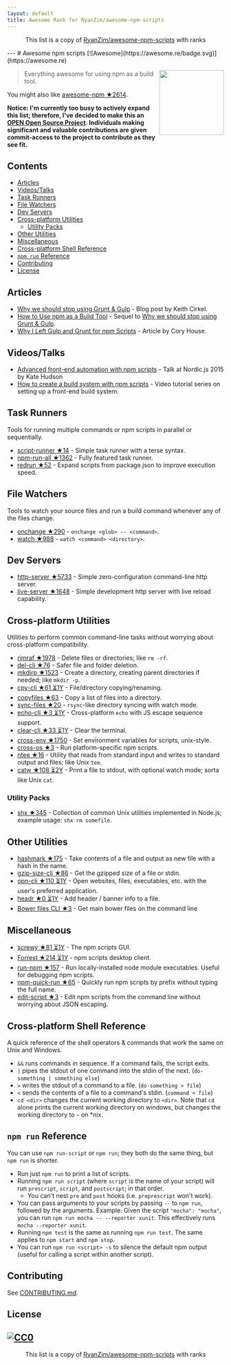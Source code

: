 ```yaml
---
layout: default
title: Awesome Rank for RyanZim/awesome-npm-scripts
---
```


<p align="center">
	This list is a copy of <a href="https://github.com/RyanZim/awesome-npm-scripts">RyanZim/awesome-npm-scripts</a> with ranks
</p>
---
# Awesome npm scripts [![Awesome](https://awesome.re/badge.svg)](https://awesome.re)

[<img src="npm-logo.png" align="right" width="150">](https://www.npmjs.com)

> Everything awesome for using npm as a build tool.

You might also like [awesome-npm ★2614](https://github.com/sindresorhus/awesome-npm).

**Notice: I'm currently too busy to actively expand this list; therefore, I've decided to make this an [OPEN Open Source Project](http://openopensource.org). Individuals making significant and valuable contributions are given commit-access to the project to contribute as they see fit.**

## Contents

<!-- START doctoc generated TOC please keep comment here to allow auto update -->
<!-- DON'T EDIT THIS SECTION, INSTEAD RE-RUN doctoc TO UPDATE -->


- [Articles](#articles)
- [Videos/Talks](#videostalks)
- [Task Runners](#task-runners)
- [File Watchers](#file-watchers)
- [Dev Servers](#dev-servers)
- [Cross-platform Utilities](#cross-platform-utilities)
  - [Utility Packs](#utility-packs)
- [Other Utilities](#other-utilities)
- [Miscellaneous](#miscellaneous)
- [Cross-platform Shell Reference](#cross-platform-shell-reference)
- [`npm run` Reference](#npm-run-reference)
- [Contributing](#contributing)
- [License](#license)

<!-- END doctoc generated TOC please keep comment here to allow auto update -->

## Articles

- [Why we should stop using Grunt & Gulp](https://www.keithcirkel.co.uk/why-we-should-stop-using-grunt/) - Blog post by Keith Cirkel.
- [How to Use npm as a Build Tool](https://www.keithcirkel.co.uk/how-to-use-npm-as-a-build-tool/) - Sequel to [Why we should stop using Grunt & Gulp](https://www.keithcirkel.co.uk/why-we-should-stop-using-grunt/).
- [Why I Left Gulp and Grunt for npm Scripts](https://medium.freecodecamp.com/why-i-left-gulp-and-grunt-for-npm-scripts-3d6853dd22b8) -  Article by Cory House.

## Videos/Talks

- [Advanced front-end automation with npm scripts](https://www.youtube.com/watch?v=0RYETb9YVrk) - Talk at Nordic.js 2015 by Kate Hudson
- [How to create a build system with npm scripts](http://www.penta-code.com/how-to-create-a-build-system-with-npm-scripts/) - Video tutorial series on setting up a front-end build system.

## Task Runners

Tools for running multiple commands or npm scripts in parallel or sequentially.

- [script-runner ★14](https://github.com/paulpflug/script-runner) - Simple task runner with a terse syntax.
- [npm-run-all ★1362](https://github.com/mysticatea/npm-run-all) - Fully featured task runner.
- [redrun ★52](https://github.com/coderaiser/redrun) - Expand scripts from package.json to improve execution speed.

## File Watchers

Tools to watch your source files and run a build command whenever any of the files change.

- [onchange ★290](https://github.com/Qard/onchange) - `onchange <glob> -- <command>`.
- [watch ★988](https://github.com/mikeal/watch) - `watch <command> <directory>`.

## Dev Servers

- [http-server ★5733](https://github.com/indexzero/http-server) - Simple zero-configuration command-line http server.
- [live-server ★1648](https://github.com/tapio/live-server) - Simple development http server with live reload capability.

## Cross-platform Utilities

Utilities to perform common command-line tasks without worrying about cross-platform compatibility.

- [rimraf ★1978](https://github.com/isaacs/rimraf) - Delete files or directories; like `rm -rf`.
- [del-cli ★76](https://github.com/sindresorhus/del-cli) - Safer file and folder deletion.
- [mkdirp ★1523](https://github.com/substack/node-mkdirp) - Create a directory, creating parent directories if needed; like `mkdir -p`.
- [cpy-cli ★61 ⏳1Y](https://github.com/sindresorhus/cpy-cli) - File/directory copying/renaming.
- [copyfiles ★63](https://github.com/calvinmetcalf/copyfiles) - Copy a list of files into a directory.
- [sync-files ★20](https://github.com/byteclubfr/node-sync-files) - `rsync`-like directory syncing with watch mode.
- [echo-cli ★3 ⏳1Y](https://github.com/iamakulov/echo-cli) - Cross-platform `echo` with JS escape sequence support.
- [clear-cli ★33 ⏳1Y](https://github.com/sindresorhus/clear-cli) - Clear the terminal.
- [cross-env ★1750](https://github.com/kentcdodds/cross-env) - Set environment variables for scripts, unix-style.
- [cross-os ★3](https://github.com/milewski/cross-os) - Run platform-specific npm scripts.
- [ntee ★16](https://github.com/stefanmaric/ntee) - Utility that reads from standard input and writes to standard output and files; like Unix `tee`.
- [catw ★108 ⏳2Y](https://github.com/substack/catw) - Print a file to stdout, with optional watch mode; sorta like Unix `cat`.

### Utility Packs

- [shx ★345](https://github.com/shelljs/shx) - Collection of common Unix utilities implemented in Node.js; example usage: `shx rm somefile`.

## Other Utilities

- [hashmark ★175](https://github.com/keithamus/hashmark) -  Take contents of a file and output as new file with a hash in the name.
- [gzip-size-cli ★86](https://github.com/sindresorhus/gzip-size-cli) - Get the gzipped size of a file or stdin.
- [opn-cli ★110 ⏳1Y](https://github.com/sindresorhus/opn-cli) - Open websites, files, executables, etc. with the user's preferred application.
- [headr ★0 ⏳1Y](https://github.com/heldr/headr) - Add header / banner info to a file.
- [Bower files CLI ★3](https://github.com/thompsonemerson/bower-files-cli) - Get main bower files on the command line

## Miscellaneous

- [screwy ★81 ⏳1Y](https://github.com/samueleaton/screwy) - The npm scripts GUI.
- [Forrest ★214 ⏳1Y](https://github.com/stefanjudis/forrest) - npm scripts desktop client.
- [run-npm ★157](https://github.com/timoxley/npm-run) - Run locally-installed node module executables. Useful for debugging npm scripts.
- [npm-quick-run ★65](https://github.com/bahmutov/npm-quick-run) - Quickly run npm scripts by prefix without typing the full name.
- [edit-script ★3](https://github.com/RyanZim/edit-script) - Edit npm scripts from the command line without worrying about JSON escaping.

## Cross-platform Shell Reference

A quick reference of the shell operators & commands that work the same on Unix and Windows.

- `&&` runs commands in sequence. If a command fails, the script exits.
- `|` pipes the stdout of one command into the stdin of the next. (`do-something | something else`)
- `>` writes the stdout of a command to a file. (`do-something > file`)
- `<` sends the contents of a file to a command's stdin. (`command < file`)
- `cd <dir>` changes the current working directory to `<dir>`. Note that `cd` alone prints the current working directory on windows, but changes the working directory to `~` on \*nix.

## `npm run` Reference

You can use `npm run-script` or `npm run`; they both do the same thing, but `npm run` is shorter.

- Run just `npm run` to print a list of scripts.
- Running `npm run script` (where `script` is the name of your script) will run `prescript`, `script`, and `postscript`; in that order.
  - You can't nest `pre` and `post` hooks (i.e. `preprescript` won't work).
- You can pass arguments to your scripts by passing `--` to `npm run`, followed by the arguments. Example: Given the script `"mocha": "mocha"`, you can run `npm run mocha -- --reporter xunit`. This effectively runs `mocha --reporter xunit`.
- Running `npm test` is the same as running `npm run test`. The same applies to `npm start` and `npm stop`.
- You can run `npm run <script> -s` to silence the default npm output (useful for calling a script within another script).

## Contributing

See [CONTRIBUTING.md](https://github.com/RyanZim/awesome-npm-scripts/blob/master/CONTRIBUTING.md).

## License

[![CC0](http://mirrors.creativecommons.org/presskit/buttons/88x31/svg/cc-zero.svg)](https://creativecommons.org/publicdomain/zero/1.0/)
---
<p align="center">
	This list is a copy of <a href="https://github.com/RyanZim/awesome-npm-scripts">RyanZim/awesome-npm-scripts</a> with ranks
</p>
